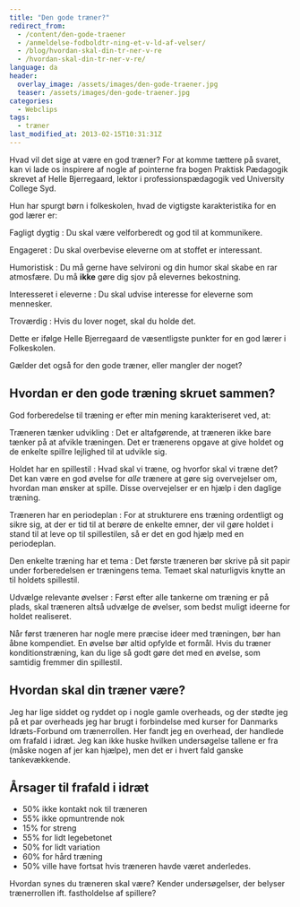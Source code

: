 ```yaml
---
title: "Den gode træner?"
redirect_from:
  - /content/den-gode-traener
  - /anmeldelse-fodboldtr-ning-et-v-ld-af-velser/
  - /blog/hvordan-skal-din-tr-ner-v-re
  - /hvordan-skal-din-tr-ner-v-re/
language: da
header:
  overlay_image: /assets/images/den-gode-traener.jpg
  teaser: /assets/images/den-gode-traener.jpg
categories:
  - Webclips
tags:
  - træner
last_modified_at: 2013-02-15T10:31:31Z
---
```


Hvad vil det sige at være en god træner? For at komme tættere på svaret, kan vi lade os inspirere af nogle af pointerne fra bogen Praktisk Pædagogik skrevet af Helle Bjerregaard, lektor i professionspædagogik ved University College Syd.

Hun har spurgt børn i folkeskolen, hvad de vigtigste karakteristika for en god lærer er:

Fagligt dygtig
: Du skal være velforberedt og god til at kommunikere.

Engageret
: Du skal overbevise eleverne om at stoffet er interessant.

Humoristisk
: Du må gerne have selvironi og din humor skal skabe en rar atmosfære. Du må **ikke** gøre dig sjov på elevernes bekostning.

Interesseret i eleverne
: Du skal udvise interesse for eleverne som mennesker.

Troværdig
: Hvis du lover noget, skal du holde det.

Dette er ifølge Helle Bjerregaard de væsentligste punkter for en god lærer i Folkeskolen. 

Gælder det også for den gode træner, eller mangler der noget?

## Hvordan er den gode træning skruet sammen?

God forberedelse til træning er efter min mening karakteriseret ved, at:

Træneren tænker udvikling
: Det er altafgørende, at træneren ikke bare tænker på at afvikle træningen. Det er trænerens opgave at give holdet og de enkelte spillre lejlighed til at udvikle sig.

Holdet har en spillestil
: Hvad skal vi træne, og hvorfor skal vi træne det? Det kan være en god øvelse for _alle_ trænere at gøre sig overvejelser om, hvordan man ønsker at spille. Disse overvejelser er en hjælp i den daglige træning.

Træneren har en periodeplan
: For at strukturere ens træning ordentligt og sikre sig, at der er tid til at berøre de enkelte emner, der vil gøre holdet i stand til at leve op til spillestilen, så er det en god hjælp med en periodeplan.

Den enkelte træning har et tema
: Det første træneren bør skrive på sit papir under forberedelsen er træningens tema. Temaet skal naturligvis knytte an til holdets spillestil.

Udvælge relevante øvelser
: Først efter alle tankerne om træning er på plads, skal træneren altså udvælge de øvelser, som bedst muligt ideerne for holdet realiseret.

Når først træneren har nogle mere præcise ideer med træningen, bør han åbne kompendiet. En øvelse bør altid opfylde et formål. Hvis du træner konditionstræning, kan du lige så godt gøre det med en øvelse, som samtidig fremmer din spillestil.

## Hvordan skal din træner være?

Jeg har lige siddet og ryddet op i nogle gamle overheads, og der stødte jeg på et par overheads jeg har brugt i forbindelse med kurser for Danmarks Idræts-Forbund om trænerrollen. Her fandt jeg en overhead, der handlede om frafald i idræt. Jeg kan ikke huske hvilken undersøgelse tallene er fra (måske nogen af jer kan hjælpe), men det er i hvert fald ganske tankevækkende.

## Årsager til frafald i idræt

- 50% ikke kontakt nok til træneren
- 55% ikke opmuntrende nok
- 15% for streng
- 55% for lidt legebetonet
- 50% for lidt variation
- 60% for hård træning
- 50% ville have fortsat hvis træneren havde været anderledes.

Hvordan synes du træneren skal være? Kender undersøgelser, der belyser trænerrollen ift. fastholdelse af spillere?
